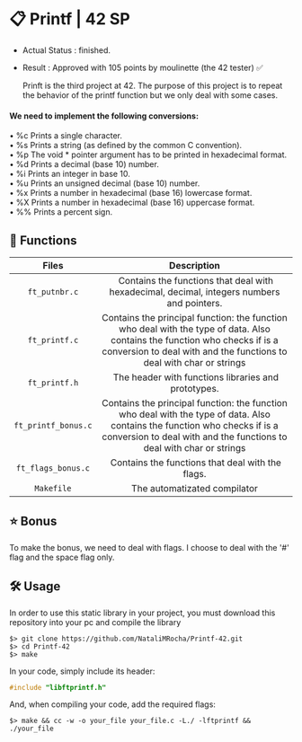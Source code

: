 # :clipboard: Printf | 42 SP
- Actual Status : finished.
- Result        : Approved with 105 points by moulinette (the 42 tester) ✅
  
  Prinft is the third project at 42.
The purpose of this project is to repeat the behavior of the printf function but we only deal with some cases.

#### We need to implement the following conversions:

• %c Prints a single character.  
• %s Prints a string (as defined by the common C convention).  
• %p The void * pointer argument has to be printed in hexadecimal format.  
• %d Prints a decimal (base 10) number.  
• %i Prints an integer in base 10.  
• %u Prints an unsigned decimal (base 10) number.  
• %x Prints a number in hexadecimal (base 16) lowercase format.  
• %X Prints a number in hexadecimal (base 16) uppercase format.  
• %% Prints a percent sign.  

## 📝 Functions

| Files | Description |
| :------: | :---------: |
| ``ft_putnbr.c`` | Contains the functions that deal with hexadecimal, decimal, integers numbers and pointers. |
| ``ft_printf.c`` | Contains the principal function: the function who deal with the type of data. Also contains the function who checks if is a conversion to deal with and the functions to deal with char or strings|
| ``ft_printf.h`` | The header with functions libraries and prototypes. |
| ``ft_printf_bonus.c`` | Contains the principal function: the function who deal with the type of data. Also contains the function who checks if is a conversion to deal with and the functions to deal with char or strings|
| ``ft_flags_bonus.c`` | Contains the functions that deal with the flags. |
| ``Makefile`` | The automatizated compilator|

## :star: Bonus
To make the bonus, we need to deal with flags.
I choose to deal with the '#' flag and the space flag only.

## 🛠️ Usage

In order to use this static library in your project, you must download this repository into your pc and compile the library

``` shell
$> git clone https://github.com/NataliMRocha/Printf-42.git
$> cd Printf-42
$> make
```

In your code, simply include its header:

``` C
#include "libftprintf.h"
```
And, when compiling your code, add the required flags:

``` shell
$> make && cc -w -o your_file your_file.c -L./ -lftprintf && ./your_file
```
